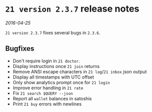 # `21 version 2.3.7` release notes

*2016-04-25*

`21 version 2.3.7` fixes several bugs in `2.3.6`.

## Bugfixes
- Don't require login in `21 doctor`.
- Display instructions once `21 join` returns
- Remove ANSI escape characters in `21 log`/`21 inbox` json output
- Display all timestamps with UTC offset
- Only show analytics prompt once for `21 login`
- Improve error handling in `21 rate`
- Fix `21 search $QUERY --json`
- Report all `wallet` balances in satoshis
- Print `21 buy` errors with newlines
